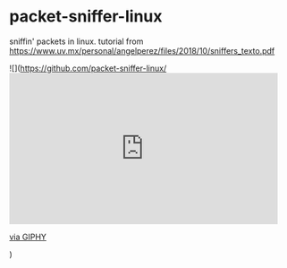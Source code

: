 # packet-sniffer-linux
sniffin' packets in linux.
tutorial from https://www.uv.mx/personal/angelperez/files/2018/10/sniffers_texto.pdf

![](https://github.com/packet-sniffer-linux/<iframe src="https://giphy.com/embed/GwGXoeb0gm7sc" width="480" height="270" frameBorder="0" class="giphy-embed" allowFullScreen></iframe><p><a href="https://giphy.com/gifs/transparent-GwGXoeb0gm7sc">via GIPHY</a></p>)
